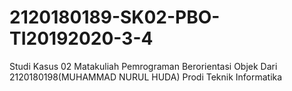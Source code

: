 # 2120180189-SK02-PBO-TI20192020-3-4
Studi Kasus 02 Matakuliah Pemrograman Berorientasi Objek Dari 2120180198(MUHAMMAD NURUL HUDA) Prodi Teknik Informatika
